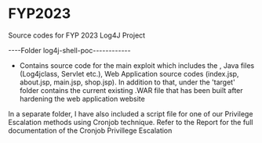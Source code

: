 # FYP2023
Source codes for FYP 2023 Log4J Project

----Folder log4j-shell-poc------------
- Contains source code for the main exploit which includes the , Java files (Log4jclass, Servlet etc.), Web Application source codes (index.jsp, about.jsp, main.jsp, shop.jsp). In addition to that, under the 'target' folder contains the current existing .WAR file that has been built after hardening the web application website

In a separate folder, I have also included a script file for one of our Privilege Escalation methods using Cronjob technique. Refer to the Report for the full documentation of the Cronjob Privillege Escalation

